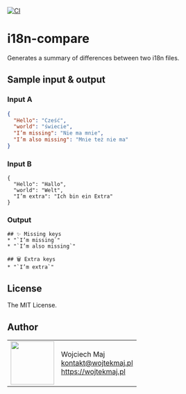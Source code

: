 [![CI](https://github.com/wojtekmaj/i18n-compare/workflows/CI/badge.svg)](https://github.com/wojtekmaj/i18n-compare/actions)

# i18n-compare

Generates a summary of differences between two i18n files.

## Sample input & output

### Input A

```json
{
  "Hello": "Cześć",
  "world": "świecie",
  "I’m missing": "Nie ma mnie",
  "I’m also missing": "Mnie też nie ma"
}
```

### Input B

```
{
  "Hello": "Hallo",
  "world": "Welt",
  "I’m extra": "Ich bin ein Extra"
}
```

### Output

```
## ✨ Missing keys
* "`I’m missing`"
* "`I’m also missing`"

## 🗑️ Extra keys
* "`I’m extra`"
```

## License

The MIT License.

## Author

<table>
  <tr>
    <td>
      <img src="https://github.com/wojtekmaj.png?s=100" width="100">
    </td>
    <td>
      Wojciech Maj<br />
      <a href="mailto:kontakt@wojtekmaj.pl">kontakt@wojtekmaj.pl</a><br />
      <a href="https://wojtekmaj.pl">https://wojtekmaj.pl</a>
    </td>
  </tr>
</table>
